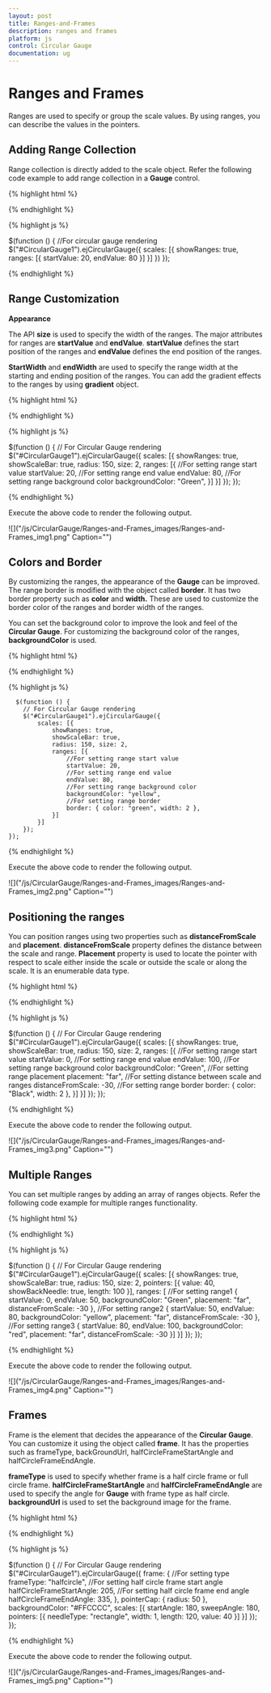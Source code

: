 ```yaml
---
layout: post
title: Ranges-and-Frames
description: ranges and frames
platform: js
control: Circular Gauge
documentation: ug
---
```


# Ranges and Frames

Ranges are used to specify or group the scale values. By using ranges, you can describe the values in the pointers. 

## Adding Range Collection

Range collection is directly added to the scale object. Refer the following code example to add range collection in a **Gauge** control. 

{% highlight html %}

<div id="CircularGauge1"></div>

{% endhighlight %}

{% highlight js %}

 $(function () {
        //For circular gauge rendering
        $("#CircularGauge1").ejCircularGauge({
            scales: [{
                showRanges: true,
                ranges: [{
                    startValue: 20,
                    endValue: 80
                }]
            }]
        })
    });

{% endhighlight %}



## Range Customization

**Appearance**

The API **size** is used to specify the width of the ranges.  The major attributes for ranges are **startValue** and **endValue**. **startValue** defines the start position of the ranges and **endValue** defines the end position of the ranges.

**StartWidth** and **endWidth** are used to specify the range width at the starting and ending position of the ranges. You can add the gradient effects to the ranges by using **gradient** object.

{% highlight html %}

<div id="CircularGauge1"></div>

{% endhighlight %}

{% highlight js %}

  $(function () {
        // For Circular Gauge rendering
        $("#CircularGauge1").ejCircularGauge({
            scales: [{
                showRanges: true,
                showScaleBar: true,
                radius: 150, size: 2,
                ranges: [{
                    //For setting range start value
                    startValue: 20,
                    //For setting range end value
                    endValue: 80,
                    //For setting range background color
                    backgroundColor: "Green",
                }]
            }]
        });
    });


{% endhighlight %}



Execute the above code to render the following output.

![]("/js/CircularGauge/Ranges-and-Frames_images/Ranges-and-Frames_img1.png" Caption="")

## Colors and Border

By customizing the ranges, the appearance of the **Gauge** can be improved. The range border is modified with the object called **border**. It has two border property such as **color** and **width.** These are used to customize the border color of the ranges and border width of the ranges. 

You can set the background color to improve the look and feel of the **Circular Gauge**. For customizing the background color of the ranges, **backgroundColor** is used.

{% highlight html %}

<div id="CircularGauge1"></div>

{% endhighlight %}


{% highlight js %}

      $(function () {
        // For Circular Gauge rendering
        $("#CircularGauge1").ejCircularGauge({
            scales: [{
                showRanges: true,
                showScaleBar: true,
                radius: 150, size: 2,
                ranges: [{
                    //For setting range start value
                    startValue: 20,
                    //For setting range end value
                    endValue: 80,
                    //For setting range background color
                    backgroundColor: "yellow",
                    //For setting range border
                    border: { color: "green", width: 2 },
                }]
            }]
        });
    });

{% endhighlight %}



Execute the above code to render the following output.

![]("/js/CircularGauge/Ranges-and-Frames_images/Ranges-and-Frames_img2.png" Caption="")

## Positioning the ranges

You can position ranges using two properties such as **distanceFromScale** and **placement**. **distanceFromScale** property defines the distance between the scale and range. **Placement** property is used to locate the pointer with respect to scale either inside the scale or outside the scale or along the scale. It is an enumerable data type.

{% highlight html %}

<div id="CircularGauge1"></div>

{% endhighlight %}

{% highlight js %}

  $(function () {
        // For Circular Gauge rendering
        $("#CircularGauge1").ejCircularGauge({
            scales: [{
                showRanges: true,
                showScaleBar: true,
                radius: 150, size: 2,
                ranges: [{
                    //For setting range start value
                    startValue: 0,
                    //For setting range end value
                    endValue: 100,
                    //For setting range background color
                    backgroundColor: "Green",
                    //For setting range placement
                    placement: "far",
                    //For setting distance between scale and ranges
                    distanceFromScale: -30,
                    //For setting range border
                    border: { color: "Black", width: 2 },
                }]
            }]
        });
    });


{% endhighlight %}



Execute the above code to render the following output.

![]("/js/CircularGauge/Ranges-and-Frames_images/Ranges-and-Frames_img3.png" Caption="")

## Multiple Ranges

You can set multiple ranges by adding an array of ranges objects. Refer the following code example for multiple ranges functionality.

{% highlight html %}

<div id="CircularGauge1"></div>

{% endhighlight %}

{% highlight js %}

  $(function () {
        // For Circular Gauge rendering
        $("#CircularGauge1").ejCircularGauge({
            scales: [{
                showRanges: true,
                showScaleBar: true,
                radius: 150, size: 2,
                pointers: [{
                    value: 40,
                    showBackNeedle: true,
                    length: 100
                }],
                ranges: [
                //For setting range1
                {
                    startValue: 0, endValue: 50,
                    backgroundColor: "Green",
                    placement: "far", distanceFromScale: -30
                },
                //For setting range2
                {
                    startValue: 50, endValue: 80,
                    backgroundColor: "yellow",
                    placement: "far", distanceFromScale: -30
                },
                //For setting range3
                {
                    startValue: 80, endValue: 100,
                    backgroundColor: "red",
                    placement: "far", distanceFromScale: -30
                }]
            }]
        });
    });


{% endhighlight %}



Execute the above code to render the following output.

![]("/js/CircularGauge/Ranges-and-Frames_images/Ranges-and-Frames_img4.png" Caption="")

## Frames

Frame is the element that decides the appearance of the **Circular Gauge**. You can customize it using the object called **frame**.  It has the properties such as frameType, backGroundUrl, halfCircleFrameStartAngle and halfCircleFrameEndAngle.

**frameType** is used to specify whether frame is a half circle frame or full circle frame. **halfCircleFrameStartAngle** and **halfCircleFrameEndAngle** are used to specify the angle for **Gauge** with frame type as half circle. **backgroundUrl** is used to set the background image for the frame.

{% highlight html %}

<div id="CircularGauge1"></div>

{% endhighlight %}

{% highlight js %}

 
   $(function () {
        // For Circular Gauge rendering
        $("#CircularGauge1").ejCircularGauge({
            frame: {
                //For setting type
                frameType: "halfcircle",
                //For setting half circle frame start angle
                halfCircleFrameStartAngle: 205,
                //For setting half circle frame end angle
                halfCircleFrameEndAngle: 335,
            }, pointerCap: { radius: 50 },
            backgroundColor: "#FFCCCC",
            scales: [{
                startAngle: 180, sweepAngle: 180,
                pointers: [{
                    needleType: "rectangle",
                    width: 1, length: 120, value: 40
                }]
            }]
        });
    });


{% endhighlight %}



Execute the above code to render the following output.

![]("/js/CircularGauge/Ranges-and-Frames_images/Ranges-and-Frames_img5.png" Caption="")

